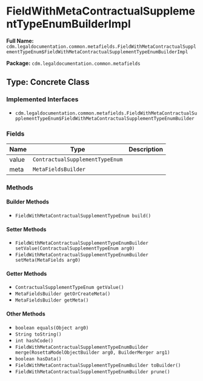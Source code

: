 # FieldWithMetaContractualSupplementTypeEnumBuilderImpl

**Full Name:** `cdm.legaldocumentation.common.metafields.FieldWithMetaContractualSupplementTypeEnum$FieldWithMetaContractualSupplementTypeEnumBuilderImpl`

**Package:** `cdm.legaldocumentation.common.metafields`

## Type: Concrete Class

### Implemented Interfaces

- `cdm.legaldocumentation.common.metafields.FieldWithMetaContractualSupplementTypeEnum$FieldWithMetaContractualSupplementTypeEnumBuilder`

### Fields

| Name | Type | Description |
|------|------|-------------|
| value | `ContractualSupplementTypeEnum` |  |
| meta | `MetaFieldsBuilder` |  |

### Methods

#### Builder Methods

- `FieldWithMetaContractualSupplementTypeEnum build()`

#### Setter Methods

- `FieldWithMetaContractualSupplementTypeEnumBuilder setValue(ContractualSupplementTypeEnum arg0)`
- `FieldWithMetaContractualSupplementTypeEnumBuilder setMeta(MetaFields arg0)`

#### Getter Methods

- `ContractualSupplementTypeEnum getValue()`
- `MetaFieldsBuilder getOrCreateMeta()`
- `MetaFieldsBuilder getMeta()`

#### Other Methods

- `boolean equals(Object arg0)`
- `String toString()`
- `int hashCode()`
- `FieldWithMetaContractualSupplementTypeEnumBuilder merge(RosettaModelObjectBuilder arg0, BuilderMerger arg1)`
- `boolean hasData()`
- `FieldWithMetaContractualSupplementTypeEnumBuilder toBuilder()`
- `FieldWithMetaContractualSupplementTypeEnumBuilder prune()`

